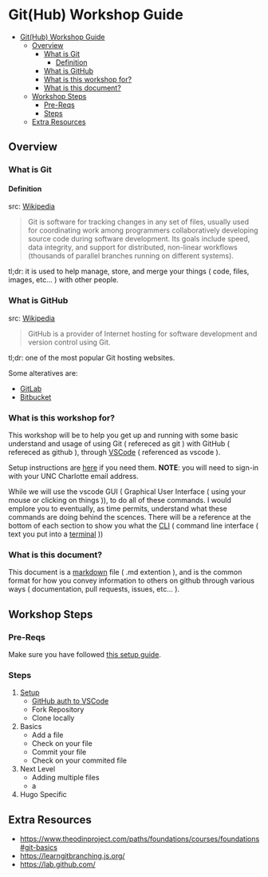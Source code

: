 
# Git(Hub) Workshop Guide

- [Git(Hub) Workshop Guide](#github-workshop-guide)
  - [Overview](#overview)
    - [What is Git](#what-is-git)
      - [Definition](#definition)
    - [What is GitHub](#what-is-github)
    - [What is this workshop for?](#what-is-this-workshop-for)
    - [What is this document?](#what-is-this-document)
  - [Workshop Steps](#workshop-steps)
    - [Pre-Reqs](#pre-reqs)
    - [Steps](#steps)
  - [Extra Resources](#extra-resources)

## Overview

### What is Git

#### Definition

src: [Wikipedia](https://en.wikipedia.org/wiki/Git)
> Git is software for tracking changes in any set of files, usually used for coordinating work among programmers collaboratively developing source code during software development. Its goals include speed, data integrity, and support for distributed, non-linear workflows (thousands of parallel branches running on different systems).

tl;dr: it is used to help manage, store, and merge your things ( code, files, images, etc... ) with other people.

### What is GitHub

src: [Wikipedia](https://en.wikipedia.org/wiki/GitHub)
> GitHub is a provider of Internet hosting for software development and version control using Git.

tl;dr: one of the most popular Git hosting websites.

Some alteratives are:

- [GitLab](https://gitlab.com/)
- [Bitbucket](https://bitbucket.org/)

### What is this workshop for?

This workshop will be to help you get up and running with some basic understand and usage of using Git ( refereced as git ) with GitHub ( refereced as github ), through [VSCode](https://code.visualstudio.com/) ( referenced as vscode ).

Setup instructions are [here](https://drive.google.com/file/d/1_xeNWd3DUjafba5Dbd-EzAtfL_CfntuS/view?usp=sharing) if you need them.
**NOTE**: you will need to sign-in with your UNC Charlotte email address.

While we will use the vscode GUI ( Graphical User Interface ( using your mouse or clicking on things )), to do all of these commands.
I would emplore you to eventually, as time permits, understand what these commands are doing behind the scences.
There will be a reference at the bottom of each section to show you what the [CLI](https://en.wikipedia.org/wiki/Command-line_interface) ( command line interface ( text you put into a [terminal](https://en.wikipedia.org/wiki/Terminal#Software) ))

### What is this document?

This document is a [markdown](https://guides.github.com/features/mastering-markdown/) file ( .md extention ), and is the common format for how you convey information to others on github through various ways ( documentation, pull requests, issues, etc... ).

## Workshop Steps

### Pre-Reqs

Make sure you have followed [this setup guide](https://drive.google.com/file/d/1_xeNWd3DUjafba5Dbd-EzAtfL_CfntuS/view?usp=sharing).

### Steps

1. [Setup](/00-setup/)
   - [GitHub auth to VSCode](/00-00-setup/#github-auth-to-vscode)
   - Fork Repository
   - Clone locally
2. Basics
   - Add a file
   - Check on your file
   - Commit your file
   - Check on your commited file
3. Next Level
   - Adding multiple files
   - a
4. Hugo Specific

## Extra Resources

- <https://www.theodinproject.com/paths/foundations/courses/foundations#git-basics>
- <https://learngitbranching.js.org/>
- <https://lab.github.com/>
